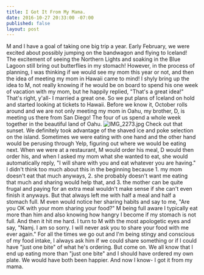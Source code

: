 ```yaml
---
title: I Got It From My Mama.
date: 2016-10-27 20:33:00 -07:00
published: false
layout: post
---
```


M and I have a goal of taking one big trip a year. Early February, we were excited about possibly jumping on the bandwagon and flying to Iceland! The excitement of seeing the Northern Lights and soaking in the Blue Lagoon still bring out butterflies in my stomach! However, in the process of planning, I was thinking if we would see my mom this year or not, and then the idea of meeting my mom in Hawaii came to mind! I shyly bring up the idea to M, not really knowing if he would be on board to spend his one week of vacation with my mom, but he happily replied, "That's a great idea!" That's right, y'all- I married a great one.
So we put plans of Iceland on hold and started looking at tickets to Hawaii. Before we know it, October rolls around and we are not only meeting my mom in Oahu, my brother, D, is meeting us there from San Diego! The four of us spend a whole week together in the beautiful land of Oahu.
![IMG_2273.jpg](/uploads/IMG_2273.jpg)
Check out that sunset.
We definitely took advantage of the shaved ice and poke selection on the island. Sometimes we were eating with one hand and the other hand would be perusing through Yelp, figuring out where we would be eating next. When we were at a restaurant, M would order his meal, D would then order his, and when I asked my mom what she wanted to eat, she would automatically reply, "I will share with you and eat whatever you are having." I didn't think too much about this in the beginning because 1. my mom doesn't eat that much anyways, 2. she probably doesn't want me eating that much and sharing would help that, and 3. the mother can be quite frugal and paying for an extra meal wouldn't make sense if she can't even finish it anyways. But that always left me with half a meal and half a stomach full. M even would notice her sharing habits and say to me, "Are you OK with your mom sharing your food?" M being full aware I typically eat more than him and also knowing how hangry I become if my stomach is not full. 
And then it hit me hard. I turn to M with the most apologetic eyes and say, "Namj. I am so sorry. I will never ask you to share your food with me ever again." For all the times we go out and I'm being stingy and conscious of my food intake, I always ask him if we could share something or if I could have "just one bite" of what he's ordering. But come on. We all know that I end up eating more than "just one bite" and I should have ordered my own plate. We would have both been happier. And now I know- I got it from my mama. 